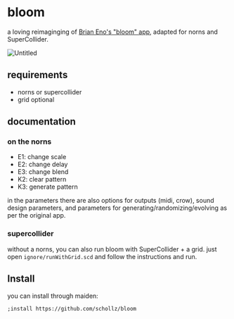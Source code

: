 # bloom

a loving reimaginging of [Brian Eno's "bloom" app](https://generativemusic.com/bloom.html), adapted for norns and SuperCollider.

![Untitled](https://github.com/schollz/bloom/assets/6550035/a4e5e034-d2e8-4c8f-818e-63a1bcd03a80)


## requirements

- norns or supercollider
- grid optional

## documentation

### on the norns

- E1: change scale
- E2: change delay
- E3: change blend
- K2: clear pattern
- K3: generate pattern 

in the parameters there are also options for outputs (midi, crow), sound design parameters, and parameters for generating/randomizing/evolving as per the original app.

### supercollider

without a norns, you can also run bloom with SuperCollider + a grid. just open `ignore/runWithGrid.scd` and follow the instructions and run.

## Install

you can install through maiden:

```
;install https://github.com/schollz/bloom
```
